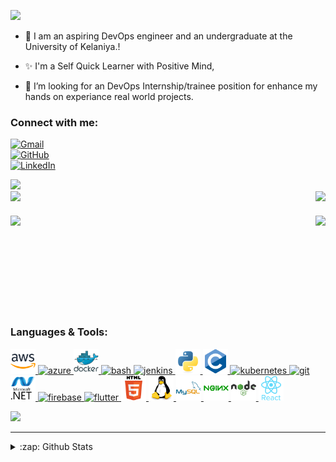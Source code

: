 
<a href="https://github.com/fairyland0926"><img src="https://readme-typing-svg.herokuapp.com/?lines=%20Hola%20.%20.%20,%20I'm%20Dinuk%20Ramawickrama%20👋&font=Pacifico&center=true&width=850&height=120&color=FFFFFF&vCenter=true&size=45%22"></a>

- 🔭 I am an aspiring DevOps engineer and an undergraduate at the University of Kelaniya.!

- ✨ I'm a Self Quick Learner with Positive Mind, 

- 👯 I’m looking for an DevOps Internship/trainee position for enhance my hands on experiance real world projects.

### Connect with me:

<a href="dinukkaumika199@gmail.com"><img src="https://img.shields.io/badge/gmail-%23EA4335.svg?style=plastic&logo=gmail&logoColor=white" alt="Gmail"/></a></br>
<a href="https://github.com/DinukRamawickrama"><img src="https://img.shields.io/badge/github-%23181717.svg?style=plastic&logo=github&logoColor=white" alt="GitHub"/></a></br>
<a href="https://www.linkedin.com/in/dinuk-kaumika-ramawickrama-2b1082222/"><img src="https://img.shields.io/badge/linkedin-%230A66C2.svg?style=plastic&logo=linkedin&logoColor=white" alt="LinkedIn"/></a></br>



<a href="https://github.com/fairyland0926">
  <img src="https://readme-typing-svg.herokuapp.com/?lines=%20Aspiring%20DevOps%20Engineer;1%20year%20of%20Network%20Experience;%20Undergraduate%20at%20University%20of%20Kelaniya%20;%20Always%20Learning%20New%20Technologies&font=Ubuntu+Mono&center=true&width=850&height=120&color=ffffff&vCenter=true">
</a>

<br>
<img align="left" src="https://visitor-badge.laobi.icu/badge?page_id=DinukRamawickrama.DinukRamawickrama" />
<img align="right" src="https://img.shields.io/github/followers/DinukRamawickrama?label=Follow&style=social" />
<h1 align="center"></h1>
<img align="left" height="150px" src="https://github-readme-stats.vercel.app/api?username=DinukRamawickrama&show_icons=true&theme=merko&count_private=true" />
<img align="right" height="150px" src="https://github-readme-stats.vercel.app/api/top-langs/?username=DinukRamawickrama&layout=compact&theme=monokai&count_private=true">
<img height="150px" />





<br />

<h3 align="left">Languages & Tools:</h3>
<p align="left"> <a href="https://aws.amazon.com" target="_blank" rel="noreferrer"> <img src="https://raw.githubusercontent.com/devicons/devicon/master/icons/amazonwebservices/amazonwebservices-original-wordmark.svg" alt="aws" width="40" height="40"/> </a> 
<a href="https://azure.microsoft.com/en-in/" target="_blank" rel="noreferrer"> <img src="https://www.vectorlogo.zone/logos/microsoft_azure/microsoft_azure-icon.svg" alt="azure" width="40" height="40"/> </a>
<a href="https://www.docker.com/" target="_blank" rel="noreferrer"> <img src="https://raw.githubusercontent.com/devicons/devicon/master/icons/docker/docker-original-wordmark.svg" alt="docker" width="40" height="40"/> </a> 
<a href="https://www.gnu.org/software/bash/" target="_blank" rel="noreferrer"> <img src="https://www.vectorlogo.zone/logos/gnu_bash/gnu_bash-icon.svg" alt="bash" width="40" height="40"/> </a> 
<a href="https://www.jenkins.io" target="_blank" rel="noreferrer"> <img src="https://www.vectorlogo.zone/logos/jenkins/jenkins-icon.svg" alt="jenkins" width="40" height="40"/> </a> 
<a href="https://www.python.org" target="_blank" rel="noreferrer"> <img src="https://raw.githubusercontent.com/devicons/devicon/master/icons/python/python-original.svg" alt="python" width="40" height="40"/> </a> 
<a href="https://www.cprogramming.com/" target="_blank" rel="noreferrer"> <img src="https://raw.githubusercontent.com/devicons/devicon/master/icons/c/c-original.svg" alt="c" width="40" height="40"/> </a> 
<a href="https://kubernetes.io" target="_blank" rel="noreferrer"> <img src="https://www.vectorlogo.zone/logos/kubernetes/kubernetes-icon.svg" alt="kubernetes" width="40" height="40"/> </a> 
<a href="https://git-scm.com/" target="_blank" rel="noreferrer"> <img src="https://www.vectorlogo.zone/logos/git-scm/git-scm-icon.svg" alt="git" width="40" height="40"/> </a> 
<a href="https://dotnet.microsoft.com/" target="_blank" rel="noreferrer"> <img src="https://raw.githubusercontent.com/devicons/devicon/master/icons/dot-net/dot-net-original-wordmark.svg" alt="dotnet" width="40" height="40"/> </a> 
<a href="https://firebase.google.com/" target="_blank" rel="noreferrer"> <img src="https://www.vectorlogo.zone/logos/firebase/firebase-icon.svg" alt="firebase" width="40" height="40"/> </a> 
<a href="https://flutter.dev" target="_blank" rel="noreferrer"> <img src="https://www.vectorlogo.zone/logos/flutterio/flutterio-icon.svg" alt="flutter" width="40" height="40"/> </a> 
<a href="https://www.w3.org/html/" target="_blank" rel="noreferrer"> <img src="https://raw.githubusercontent.com/devicons/devicon/master/icons/html5/html5-original-wordmark.svg" alt="html5" width="40" height="40"/> </a> 
<a href="https://www.linux.org/" target="_blank" rel="noreferrer"> <img src="https://raw.githubusercontent.com/devicons/devicon/master/icons/linux/linux-original.svg" alt="linux" width="40" height="40"/> </a> 
<a href="https://www.mysql.com/" target="_blank" rel="noreferrer"> <img src="https://raw.githubusercontent.com/devicons/devicon/master/icons/mysql/mysql-original-wordmark.svg" alt="mysql" width="40" height="40"/> </a> 
<a href="https://www.nginx.com" target="_blank" rel="noreferrer"> <img src="https://raw.githubusercontent.com/devicons/devicon/master/icons/nginx/nginx-original.svg" alt="nginx" width="40" height="40"/> </a> 
<a href="https://nodejs.org" target="_blank" rel="noreferrer"> <img src="https://raw.githubusercontent.com/devicons/devicon/master/icons/nodejs/nodejs-original-wordmark.svg" alt="nodejs" width="40" height="40"/> </a> 
<a href="https://reactjs.org/" target="_blank" rel="noreferrer"> <img src="https://raw.githubusercontent.com/devicons/devicon/master/icons/react/react-original-wordmark.svg" alt="react" width="40" height="40"/> </a> </p>





<!--END_SECTION:waka-->
![](https://visitor-badge.glitch.me/badge?page_id=abhisheknaiidu.abhisheknaiidu)

---

<details>
  <summary>:zap: Github Stats</summary>

  <img align="left" alt="codeSTACKr's Github Stats" src="https://github-readme-stats.codestackr.vercel.app/api?username=DinukRamawickrama&show_icons=true&hide_border=true" />

</details>

[linkedin]: https://www.linkedin.com/in/dinuk-kaumika-ramawickrama-2b1082222/?trk=opento_sprofile_topcard

